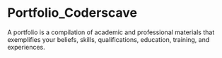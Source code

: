 # Portfolio_Coderscave
A portfolio is a compilation of academic and professional materials that exemplifies your beliefs, skills, qualifications, education, training, and experiences.
